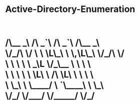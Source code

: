 # Active-Directory-Enumeration
<h1>
<br> /\__  _\  /\  _`\    /\  _`\     /\__  _\  
<br> \/_/\ \/  \ \ \L\_\  \ \,\L\_\   \/_/\ \/  
   <br> \ \ \   \ \  _\L   \/_\__ \      \ \ \  <br>
    \ \ \   \ \ \L\ \   /\ \L\ \     \ \ \ <br>
     \ \_\   \ \____/   \ `\____\     \ \_\ <br>
      \/_/    \/___/     \/_____/      \/_/ <br>
                                           
</h1>
